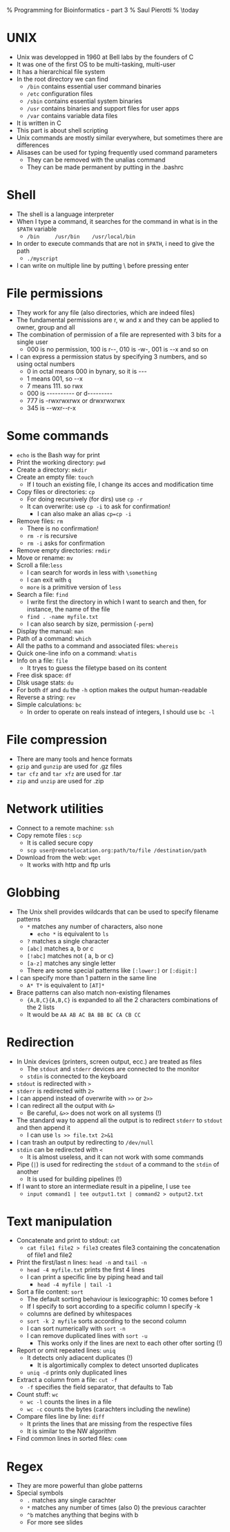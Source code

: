 % Programming for Bioinformatics - part 3
% Saul Pierotti
% \today

# UNIX
* Unix was developped in 1960 at Bell labs by the founders of C
* It was one of the first OS to be multi-tasking, multi-user
* It has a hierarchical file system
* In the root directory we can find
	* `/bin` contains essential user command binaries
	* `/etc` configuration files
	* `/sbin` contains essential system binaries
	* `/usr` contains binaries and support files for user apps
	* `/var` contains variable data files
* It is written in C
* This part is about shell scripting
* Unix commands are mostly similar everywhere, but sometimes there are differences
* Alisases can be used for typing frequently used command parameters
	* They can be removed with the unalias command
	* They can be made permanent by putting in the .bashrc

# Shell
* The shell is a language interpreter
* When I type a command, it searches for the command in what is in the `$PATH` variable
	* `/bin     /usr/bin    /usr/local/bin`
* In order to execute commands that are not in `$PATH`, i need to give the path
	* `./myscript`
* I can write on multiple line by putting \ before pressing enter

# File permissions
* They work for any file (also directories, which are indeed files)
* The fundamental permissions are r, w and x and they can be applied to owner, group and all
* The combination of permission of a file are represented with 3 bits for a single user
	* 000 is no permission, 100 is r--, 010 is -w-, 001 is --x and so on
* I can express a permission status by specifying 3 numbers, and so using octal numbers
	* 0 in octal means 000 in bynary, so it is ---
	* 1 means 001, so --x
	* 7 means 111. so rwx
	* 000 is ---------- or d---------
	* 777 is -rwxrwxrwx or drwxrwxrwx
	* 345 is --wxr--r-x

# Some commands
* `echo` is the Bash way for print
* Print the working directory: `pwd`
* Create a directory: `mkdir`
* Create an empty file: `touch`
	* If I touch an existing file, I change its acces and modification time
* Copy files or directories: `cp`
	* For doing recursively (for dirs) use `cp -r`
	* It can overwrite: use `cp -i` to ask for confirmation!
		* I can also make an alias `cp=cp -i`
* Remove files: `rm`
	* There is no confirmation!
	* `rm -r` is recursive
	* `rm -i` asks for confirmation
* Remove empty directories: `rmdir`
* Move or rename: `mv`
* Scroll a file:`less`
	* I can search for words in less with `\something`
	* I can exit with `q`
	* `more` is a primitive version of `less`
* Search a file: `find`
	* I write first the directory in which I want to search and then, for instance, the name of the file
	* `find . -name myfile.txt`
	* I can also search by size, permission (`-perm`)
* Display the manual: `man`
* Path of a command: `which`
* All the paths to a command and associated files: `whereis`
* Quick one-line info on a command: `whatis`
* Info on a file: `file`
	* It tryes to guess the filetype based on its content
* Free disk space: `df`
* DIsk usage stats: `du`
* For both `df` and `du` the `-h` option makes the output human-readable
* Reverse a string: `rev`
* Simple calculations: `bc`
	* In order to operate on reals instead of integers, I should use `bc -l`

# File compression
* There are many tools and hence formats
* `gzip` and `gunzip` are used for .gz files
* `tar cfz` and `tar xfz` are used for .tar
* `zip` and `unzip` are used for .zip

# Network utilities
* Connect to a remote machine: `ssh`
* Copy remote files : `scp`
	* It is called secure copy
	* `scp user@remotelocation.org:path/to/file /destination/path`
* Download from the web: `wget`
	* It works with http and ftp urls

# Globbing
* The Unix shell provides wildcards that can be used to specify filename patterns
	* `*` matches any number of characters, also none
		* `echo *` is equivalent to `ls`
	* `?` matches a single character
	* `[abc]` matches a, b or c
	* `[!abc]` matches not ( a, b or c)
	* `[a-z]` matches any single letter
	* There are some special patterns like `[:lower:]` or `[:digit:]`
* I can specify more than 1 pattern in the same line
	* `A* T*` is equivalent to `[AT]*`
* Brace patterns can also match non-existing filenames
	* `{A,B,C}{A,B,C}` is expanded to all the 2 characters combinations of the 2 lists
	* It would be `AA AB AC BA BB BC CA CB CC`

# Redirection
* In Unix devices (printers, screen output, ecc.) are treated as files
	* The `stdout` and `stderr` devices are connected to the monitor
	* `stdin` is connected to the keyboard
* `stdout` is redirected with `>`
* `stderr` is redirected with `2>`
* I can append instead of overwrite with `>>` or `2>>`
* I can redirect all the output with `&>`
	* Be careful, `&>>` does not work on all systems (!)
* The standard way to append all the output is to redirect `stderr` to `stdout` and then append it
	* I can use `ls >> file.txt 2>&1`
* I can trash an output by redirecting to `/dev/null`
* `stdin` can be redirected with `<`
	* It is almost useless, and it can not work with some commands
* Pipe (`|`) is used for redirecting the `stdout` of a command to the `stdin` of another
	* It is used for building pipelines (!)
* If I want to store an intermediate result in a pipeline, I use `tee`
	* `input command1 | tee output1.txt | command2 > output2.txt`

# Text manipulation
* Concatenate and print to stdout: `cat`
	* `cat file1 file2 > file3` creates file3 containing the concatenation of file1 and file2
* Print the first/last n lines: `head -n` and `tail -n`
	* `head -4 myfile.txt` prints the first 4 lines
	* I can print a specific line by piping head and tail
		* `head -4 myfile | tail -1`
* Sort a file content: `sort`
	* The default sorting behaviour is lexicographic: 10 comes before 1
	* If I specify to sort according to a specific column I specify -k
	* columns are defined by whitespaces
	* `sort -k 2 myfile` sorts according to the second column
	* I can sort numerically with `sort -n`
	* I can remove duplicated lines with `sort -u`
		* This works only if the lines are next to each other ofter sorting (!)
* Report or omit repeated lines: `uniq`
	* It detects only adiacent duplicates (!)
		* It is algortimically complex to detect unsorted duplicates
	* `uniq -d` prints only duplicated lines
* Extract a column from a file: `cut -f`
	* `-f` specifies the field separator, that defaults to Tab
* Count stuff: `wc`
	* `wc -l` counts the lines in a file
	* `wc -c` counts the bytes (carachters including the newline)
* Compare files line by line: `diff`
	* It prints the lines that are missing from the respective files
	* It is similar to the NW algorithm
* Find common lines in sorted files: `comm`

# Regex
* They are more powerful than globe patterns
* Special symbols
	* `.` matches any single carachter
	* `*` matches any number of times (also 0) the previous carachter
	* `^b` matches anything that begins with b
	* For more see slides
